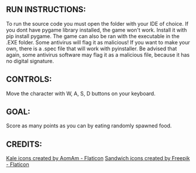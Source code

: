 RUN INSTRUCTIONS:
------------------------------------------------------------------------------------------------------------
To run the source code you must open the folder with your IDE of choice.
If you dont have pygame library installed, the game won't work. Install it with pip install pygame.
The game can also be ran with the executable in the .EXE folder. Some antivirus will flag it as malicious!
If you want to make your own, there is a .spec file that will work with pyinstaller. Be advised that again, 
some antivirus software may flag it as a malicious file, because it has no digital signature.

CONTROLS:
------------------------------------------------------------------------------------------------------------
Move the character with W, A, S, D buttons on your keyboard. 

GOAL:
------------------------------------------------------------------------------------------------------------
Score as many points as you can by eating randomly spawned food.

CREDITS:
------------------------------------------------------------------------------------------------------------ 
<a href="https://www.flaticon.com/free-icons/kale" title="kale icons">Kale icons created by AomAm - Flaticon</a>
<a href="https://www.flaticon.com/free-icons/sandwich" title="sandwich icons">Sandwich icons created by Freepik - Flaticon</a>
